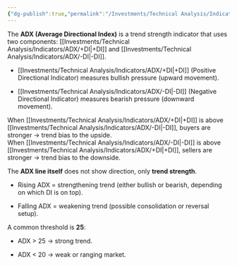 ```yaml
---
{"dg-publish":true,"permalink":"/Investments/Technical Analysis/Indicators/ADX/ADX/"}
---
```


The **ADX (Average Directional Index)** is a trend strength indicator that uses two components: [[Investments/Technical Analysis/Indicators/ADX/+DI\|+DI]] and [[Investments/Technical Analysis/Indicators/ADX/-DI\|-DI]].

- [[Investments/Technical Analysis/Indicators/ADX/+DI\|+DI]] (Positive Directional Indicator) measures bullish pressure (upward movement).
    
- [[Investments/Technical Analysis/Indicators/ADX/-DI\|-DI]] (Negative Directional Indicator) measures bearish pressure (downward movement).
    

When [[Investments/Technical Analysis/Indicators/ADX/+DI\|+DI]] is above [[Investments/Technical Analysis/Indicators/ADX/-DI\|-DI]], buyers are stronger → trend bias to the upside.  
When [[Investments/Technical Analysis/Indicators/ADX/-DI\|-DI]] is above [[Investments/Technical Analysis/Indicators/ADX/+DI\|+DI]], sellers are stronger → trend bias to the downside.

The **ADX line itself** does not show direction, only **trend strength**.

- Rising ADX = strengthening trend (either bullish or bearish, depending on which DI is on top).
    
- Falling ADX = weakening trend (possible consolidation or reversal setup).
    

A common threshold is **25**:

- ADX > 25 → strong trend.
    
- ADX < 20 → weak or ranging market.
